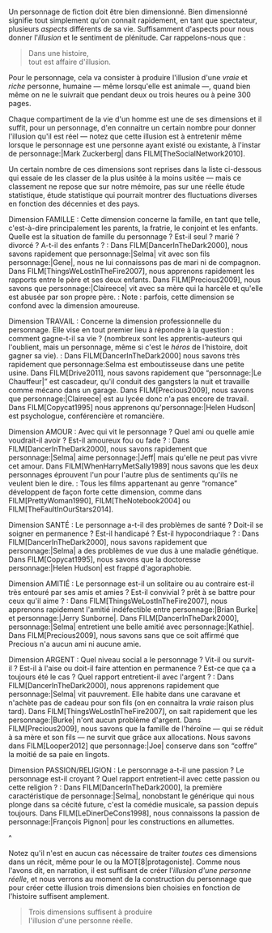 <!-- Page: Introduction aux dimensions du personnage -->

Un personnage de fiction doit être bien dimensionné. Bien dimensionné signifie tout simplement qu'on connait rapidement, en tant que spectateur, plusieurs *aspects* différents de sa vie. Suffisamment d'aspects pour nous donner l'*illusion* et le sentiment de plénitude. Car rappelons-nous que :

> Dans une histoire,<br>tout est affaire d'illusion.

Pour le personnage, cela va consister à produire l'illusion d'une *vraie*  et *riche* personne, humaine — même lorsqu'elle est animale —, quand bien même on ne le suivrait que pendant deux ou trois heures ou à peine 300 pages.

Chaque compartiment de la vie d'un homme est une de ses dimensions et il suffit, pour un personnage, d'en connaitre un certain nombre pour donner l'illusion qu'il est réel — notez que cette illusion est à entretenir même lorsque le personnage est une personne ayant existé ou existante, à l'instar de personnage:|Mark Zuckerberg| dans FILM[TheSocialNetwork2010].

Un certain nombre de ces dimensions sont reprises dans la liste ci-dessous qui essaie de les classer de la plus usitée à la moins usitée — mais ce classement ne repose que sur notre mémoire, pas sur une réelle étude statistique, étude statistique qui pourrait montrer des fluctuations diverses en fonction des décennies et des pays.

Dimension FAMILLE
: Cette dimension concerne la famille, en tant que telle, c'est-à-dire principalement les parents, la fratrie, le conjoint et les enfants. Quelle est la situation de famille du personnage ? Est-il seul ? marié ? divorcé ? A-t-il des enfants ?
: Dans FILM[DancerInTheDark2000], nous savons rapidement que personnage:|Selma| vit avec son fils personnage:|Gene|, nous ne lui connaissons pas de mari ni de compagnon. Dans FILM[ThingsWeLostInTheFire2007], nous apprenons rapidement les rapports entre le père et ses deux enfants. Dans FILM[Precious2009], nous savons que personnage:|Claireece| vit avec sa mère qui la harcèle et qu'elle est abusée par son propre père.
: Note : parfois, cette dimension se confond avec la dimension amoureuse.

Dimension TRAVAIL
: Concerne la dimension professionnelle du personnage. Elle vise en tout premier lieu à répondre à la question : comment gagne-t-il sa vie ? (nombreux sont les apprentis-auteurs qui l'oublient, mais un personnage, même si c'est le *héros* de l'histoire, doit gagner sa vie).
: Dans FILM[DancerInTheDark2000] nous savons très rapidement que personnage:Selma est emboutisseuse dans une petite usine. Dans FILM[Drive2011], nous savons rapidement que “personnage:|Le Chauffeur|” est cascadeur, qu'il conduit des gangsters la nuit et travaille comme mécano dans un garage. Dans FILM[Precious2009], nous savons que personnage:|Claireece| est au lycée donc n'a pas encore de travail. Dans FILM[Copycat1995] nous apprenons qu'personnage:|Helen Hudson| est psychologue, conférencière et romancière.

Dimension AMOUR
: Avec qui vit le personnage ? Quel ami ou quelle amie voudrait-il avoir ? Est-il amoureux fou ou fade ?
: Dans FILM[DancerInTheDark2000], nous savons rapidement que personnage:|Selma| aime personnage:|Jeff| mais qu'elle ne peut pas vivre cet amour. Dans FILM[WhenHarryMetSally1989] nous savons que les deux personnages éprouvent l'un pour l'autre plus de sentiments qu'ils ne veulent bien le dire.
: Tous les films appartenant au genre “romance” développent de façon forte cette dimension, comme dans FILM[PrettyWoman1990], FILM[TheNotebook2004] ou FILM[TheFaultInOurStars2014].

Dimension SANTÉ
: Le personnage a-t-il des problèmes de santé ? Doit-il se soigner en permanence ? Est-il handicapé ? Est-il hypocondriaque ?
: Dans FILM[DancerInTheDark2000], nous savons rapidement que personnage:|Selma| a des problèmes de vue dus à une maladie génétique. Dans FILM[Copycat1995], nous savons que la doctoresse personnage:|Helen Hudson| est frappé d'agoraphobie.

Dimension AMITIÉ
: Le personnage est-il un solitaire ou au contraire est-il très entouré par ses amis et amies ? Est-il convivial ? prêt à se battre pour ceux qu'il aime ?
: Dans FILM[ThingsWeLostInTheFire2007], nous apprenons rapidement l'amitié indéfectible entre personnage:|Brian Burke| et personnage:|Jerry Sunborne|. Dans FILM[DancerInTheDark2000], personnage:|Selma| entretient une belle amitié avec personnage:|Kathie|. Dans FILM[Precious2009], nous savons sans que ce soit affirmé que Precious n'a aucun ami ni aucune amie.

Dimension ARGENT
: Quel niveau social a le personnage ? Vit-il ou survit-il ? Est-il à l'aise ou doit-il faire attention en permanence ? Est-ce que ça a toujours été le cas ? Quel rapport entretient-il avec l'argent ?
: Dans FILM[DancerInTheDark2000], nous apprenons rapidement que personnage:|Selma| vit pauvrement. Elle habite dans une caravane et n'achète pas de cadeau pour son fils (on en connaitra la *vraie* raison plus tard). Dans FILM[ThingsWeLostInTheFire2007], on sait rapidement que les personnage:|Burke| n'ont aucun problème d'argent. Dans FILM[Precious2009], nous savons que la famille de l'héroïne — qui se réduit à sa mère et son fils — ne survit que grâce aux allocations.  Nous savons dans FILM[Looper2012] que personnage:|Joe| conserve dans son “coffre” la moitié de sa paie en lingots.

Dimension PASSION/RELIGION
: Le personnage a-t-il une passion ? Le personnage est-il croyant ? Quel rapport entretient-il avec cette passion ou cette religion ?
: Dans FILM[DancerInTheDark2000], la première caractéristique de personnage:|Selma|, nonobstant le générique qui nous plonge dans sa cécité future, c'est la comédie musicale, sa passion depuis toujours. Dans FILM[LeDinerDeCons1998], nous connaissons la passion de personnage:|François Pignon| pour les constructions en allumettes.

^

Notez qu'il n'est en aucun cas nécessaire de traiter *toutes* ces dimensions dans un récit, même pour le ou la MOT[8|protagoniste]. Comme nous l'avons dit, en narration, il est suffisant de créer l'*illusion d'une personne réelle*, et nous verrons au moment de la construction du personnage que pour créer cette illusion trois dimensions bien choisies en fonction de l'histoire suffisent amplement.

> Trois dimensions suffisent à produire<br>l'illusion d'une personne réelle.
